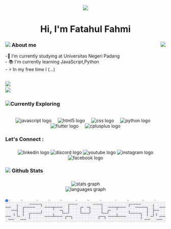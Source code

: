 <div align="center">
  <img height="350" src="https://media4.giphy.com/media/v1.Y2lkPTc5MGI3NjExYnkxb3pqZmd2bGU1OGx1YTN6YTI4MG90ZG5ubnQ2NDNiOWN1aTduZiZlcD12MV9pbnRlcm5hbF9naWZfYnlfaWQmY3Q9Zw/xAzW9Oi28p1VS/giphy.gif"  />
</div>

###

<h1 align="center">Hi, I'm Fatahul Fahmi</h1>

###

<img align="right" height="170" src="https://media0.giphy.com/media/v1.Y2lkPTc5MGI3NjExYjUxMWpqZTI4ejE4Zjl4dThrM2ttMzRxbmV0ZHlpYmh0b3hlNXdyMSZlcD12MV9pbnRlcm5hbF9naWZfYnlfaWQmY3Q9Zw/4ilFRqgbzbx4c/giphy.gif"  />

### <picture><img src = "https://github.com/7oSkaaa/7oSkaaa/blob/main/Images/about_me.gif?raw=true" width = 35px></picture> About me

<p align="left">-🔭 I’m currently studying at Universitas Negeri Padang<br>- 📚 I'm currently learning JavaScript,Python<br>- ⚡ In my free time I (...)</p>

###

<div>
  <img style="100%" src="https://capsule-render.vercel.app/api?type=waving&height=78&section=header&reversal=true&text=Z&fontSize=32&fontColor=FFFFFF&fontAlign=50&fontAlignY=50&rotate=-45&stroke=-&animation=fadeIn&descSize=20&descAlign=50&descAlignY=50&textBg=false&color=gradient"  />
</div>

<img src="https://user-images.githubusercontent.com/73097560/115834477-dbab4500-a447-11eb-908a-139a6edaec5c.gif">

### <img src="https://media2.giphy.com/media/QssGEmpkyEOhBCb7e1/giphy.gif?cid=ecf05e47a0n3gi1bfqntqmob8g9aid1oyj2wr3ds3mg700bl&rid=giphy.gif" width ="27">Currently Exploring

<br>

<div align="center">
  <img src="https://cdn.jsdelivr.net/gh/devicons/devicon/icons/javascript/javascript-original.svg" height="40" alt="javascript logo"  />
  <img width="12" />
  <img src="https://cdn.jsdelivr.net/gh/devicons/devicon/icons/html5/html5-original.svg" height="40" alt="html5 logo"  />
  <img width="12" />
  <img src="https://cdn.jsdelivr.net/gh/devicons/devicon/icons/css3/css3-original.svg" height="40" alt="css logo"  />
  <img width="12" />
  <img src="https://cdn.jsdelivr.net/gh/devicons/devicon/icons/python/python-original.svg" height="40" alt="python logo"  />
  <img width="12" />
  <img src="https://cdn.jsdelivr.net/gh/devicons/devicon/icons/flutter/flutter-original.svg" height="40" alt="flutter logo"  />
  <img width="12" />
  <img src="https://cdn.jsdelivr.net/gh/devicons/devicon/icons/cplusplus/cplusplus-original.svg" height="40" alt="cplusplus logo"  />
</div>

###

<h3 align="left">Let's Connect :</h3>

###

<div align="center">
  <img src="https://img.shields.io/static/v1?message=LinkedIn&logo=linkedin&label=&color=0077B5&logoColor=white&labelColor=&style=for-the-badge" height="22" alt="linkedin logo"  />
  <img src="https://img.shields.io/static/v1?message=Discord&logo=discord&label=&color=7289DA&logoColor=white&labelColor=&style=for-the-badge" height="22" alt="discord logo"  />
  <img src="https://img.shields.io/static/v1?message=Youtube&logo=youtube&label=&color=FF0000&logoColor=white&labelColor=&style=for-the-badge" height="22" alt="youtube logo"  />
  <img src="https://img.shields.io/static/v1?message=Instagram&logo=instagram&label=&color=E4405F&logoColor=white&labelColor=&style=for-the-badge" height="22" alt="instagram logo"  />
  <img src="https://img.shields.io/static/v1?message=Facebook&logo=facebook&label=&color=1877F2&logoColor=white&labelColor=&style=for-the-badge" height="22" alt="facebook logo"  />
</div>

###

### <picture> <img src = "https://github.com/7oSkaaa/7oSkaaa/blob/main/Images/Statistics.gif?raw=true" width = 35px> </picture> Github Stats

###

<div align="center">
  <img src="https://github-readme-stats.vercel.app/api?username=FatahulFahmi&hide_title=false&hide_rank=false&show_icons=true&include_all_commits=true&count_private=true&disable_animations=false&theme=radical&locale=en&hide_border=false&order=1" height="150" alt="stats graph" /> <br>
  <img src="https://github-readme-stats.vercel.app/api/top-langs?username=FatahulFahmi&locale=en&hide_title=false&layout=compact&card_width=320&langs_count=12&theme=merko&hide_border=false&order=2" height="100" alt="languages graph"  />
</div>

###

<picture>
  <source media="(prefers-color-scheme: dark)" srcset="https://raw.githubusercontent.com/FatahulFahmi/FatahulFahmi/output/pacman-contribution-graph-dark.svg">
  <source media="(prefers-color-scheme: light)" srcset="https://raw.githubusercontent.com/FatahulFahmi/FatahulFahmi/output/pacman-contribution-graph.svg">
  <img alt="pacman contribution graph" src="https://raw.githubusercontent.com/FatahulFahmi/FatahulFahmi/output/pacman-contribution-graph.svg">
</picture>
